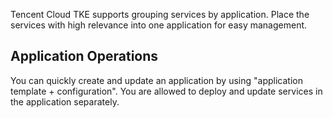 Tencent Cloud TKE supports grouping services by application. Place the services with high relevance into one application for easy management.

## Application Operations

You can quickly create and update an application by using "application template + configuration". You are allowed to deploy and update services in the application separately.

<!--For more information on operations, please see the followings:

[Create Application][1]

[Delete Application][2]

[Update Application][3]

[View Application][4]

[Manage Services in the Application][5]

For more information on application management, please see [Application Management Overview][7].-->

  [1]: https://cloud.tencent.com/document/product/457/11942
  [2]: https://cloud.tencent.com/document/product/457/11943
  [3]: https://cloud.tencent.com/document/product/457/11947
  [4]: https://cloud.tencent.com/document/product/457/11948
  [5]: https://cloud.tencent.com/document/product/457/11989
  [6]: https://console.cloud.tencent.com/ccs/guide
  [7]: https://cloud.tencent.com/document/product/457/12198
